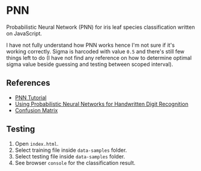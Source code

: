 # PNN
Probabilistic Neural Network (PNN) for iris leaf species classification written on JavaScript.

I have not fully understand how PNN works hence I'm not sure if it's working correctly. Sigma is harcoded with value `0.5` and there's still few things left to do (I have not find any reference on how to determine optimal sigma value beside guessing and testing between scoped interval).

## References
- [PNN Tutorial](https://www.cse.unr.edu/~looney/cs773b/PNNtutorial.pdf)
- [Using Probabilistic Neural Networks for Handwritten Digit Recognition](https://scialert.net/fulltext/?doi=jai.2011.288.294)
- [Confusion Matrix](https://towardsdatascience.com/confusion-matrix-for-your-multi-class-machine-learning-model-ff9aa3bf7826#:~:text=To%20calculate%20accuracy%2C%20use%20the,or%20(1%2DAccuracy))

## Testing
1. Open `index.html`.
2. Select training file inside `data-samples` folder.
3. Select testing file inside `data-samples` folder.
4. See browser `console` for the classification result.

